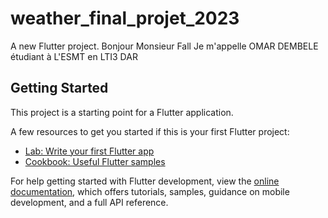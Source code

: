 # weather_final_projet_2023

A new Flutter project.
Bonjour Monsieur Fall Je m'appelle OMAR DEMBELE  étudiant à L'ESMT en LTI3 DAR 

## Getting Started

This project is a starting point for a Flutter application.

A few resources to get you started if this is your first Flutter project:

- [Lab: Write your first Flutter app](https://docs.flutter.dev/get-started/codelab)
- [Cookbook: Useful Flutter samples](https://docs.flutter.dev/cookbook)

For help getting started with Flutter development, view the
[online documentation](https://docs.flutter.dev/), which offers tutorials,
samples, guidance on mobile development, and a full API reference.
